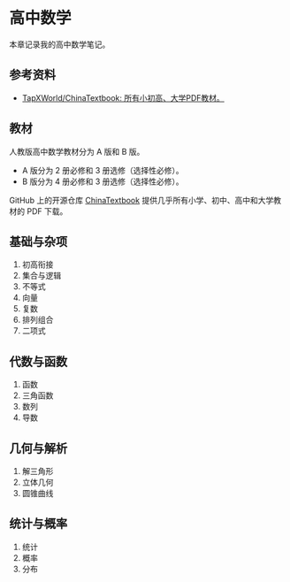 # 高中数学

本章记录我的高中数学笔记。

## 参考资料

- [TapXWorld/ChinaTextbook: 所有小初高、大学PDF教材。](https://github.com/TapXWorld/ChinaTextbook)

## 教材

人教版高中数学教材分为 A 版和 B 版。

- A 版分为 $2$ 册必修和 $3$ 册选修（选择性必修）。
- B 版分为 $4$ 册必修和 $3$ 册选修（选择性必修）。

GitHub 上的开源仓库 [ChinaTextbook](https://github.com/TapXWorld/ChinaTextbook/tree/master) 提供几乎所有小学、初中、高中和大学教材的 PDF 下载。

## 基础与杂项

1. 初高衔接
2. 集合与逻辑
3. 不等式
4. 向量
5. 复数
6. 排列组合
7. 二项式

## 代数与函数

1. 函数
2. 三角函数
3. 数列
4. 导数

## 几何与解析

1. 解三角形
2. 立体几何
3. 圆锥曲线

## 统计与概率

1. 统计
2. 概率
3. 分布
